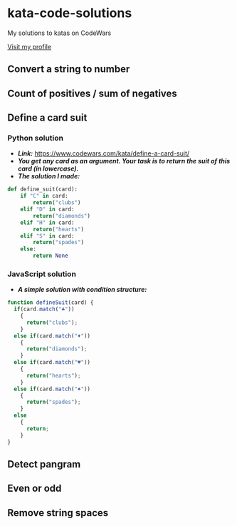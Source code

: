 # kata-code-solutions
My solutions to katas on CodeWars 

[Visit my profile](https://www.codewars.com/users/mfelipegs)

## Convert a string to number

## Count of positives / sum of negatives

## Define a card suit
### Python solution
- ***Link:*** https://www.codewars.com/kata/define-a-card-suit/
- ***You get any card as an argument. Your task is to return the suit of this card (in lowercase).***
- ***The solution I made:***
```python
def define_suit(card):
    if "C" in card:
        return("clubs")
    elif "D" in card:
        return("diamonds")
    elif "H" in card:
        return("hearts")
    elif "S" in card:
        return("spades")
    else:
        return None
```
### JavaScript solution
- ***A simple solution with condition structure:***
```js
function defineSuit(card) {
  if(card.match("♣"))
    {
      return("clubs");
    }
  else if(card.match("♦"))
    {
      return("diamonds");
    }
  else if(card.match("♥"))
    {
      return("hearts");
    }
  else if(card.match("♠"))
    {
      return("spades");
    }
  else
    {
      return;
    }
}
```

## Detect pangram

## Even or odd

## Remove string spaces
